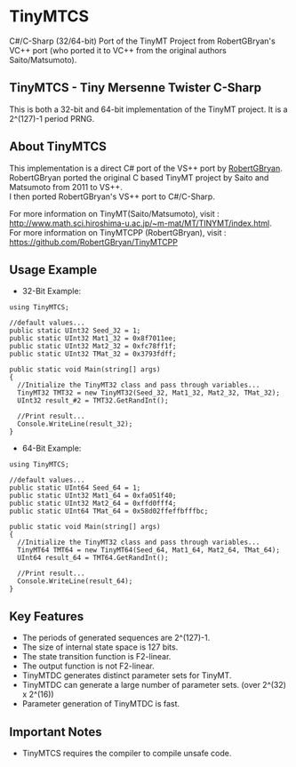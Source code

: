 # TinyMTCS
C#/C-Sharp (32/64-bit) Port of the TinyMT Project from RobertGBryan's VC++ port (who ported it to VC++ from the original authors Saito/Matsumoto).

## TinyMTCS - Tiny Mersenne Twister C-Sharp
This is both a 32-bit and 64-bit implementation of the TinyMT project. It is a 2^(127)-1 period PRNG.

## About TinyMTCS
This implementation is a direct C# port of the VS++ port by <a href="https://github.com/RobertGBryan">RobertGBryan</a>. <br>
RobertGBryan ported the original C based TinyMT project by Saito and Matsumoto from 2011 to VS++. <br>
I then ported RobertGBryan's VS++ port to C#/C-Sharp. <br>

For more information on TinyMT(Saito/Matsumoto), visit : <br>
<a  href="http://www.math.sci.hiroshima-u.ac.jp/~m-mat/MT/TINYMT/index.html">http://www.math.sci.hiroshima-u.ac.jp/~m-mat/MT/TINYMT/index.html</a>. <br>
For more information on TinyMTCPP (RobertGBryan), visit : <br>
<a href="https://github.com/RobertGBryan/TinyMTCPP"> https://github.com/RobertGBryan/TinyMTCPP</a> <br>

## Usage Example
- 32-Bit Example:
```
using TinyMTCS;

//default values...
public static UInt32 Seed_32 = 1;
public static UInt32 Mat1_32 = 0x8f7011ee;
public static UInt32 Mat2_32 = 0xfc78ff1f;
public static UInt32 TMat_32 = 0x3793fdff;

public static void Main(string[] args)
{  
  //Initialize the TinyMT32 class and pass through variables...
  TinyMT32 TMT32 = new TinyMT32(Seed_32, Mat1_32, Mat2_32, TMat_32);
  UInt32 result_#2 = TMT32.GetRandInt();
  
  //Print result...
  Console.WriteLine(result_32);
}
```
- 64-Bit Example:
```
using TinyMTCS;

//default values...
public static UInt64 Seed_64 = 1;
public static UInt32 Mat1_64 = 0xfa051f40;
public static UInt32 Mat2_64 = 0xffd0fff4;
public static UInt64 TMat_64 = 0x58d02ffeffbfffbc;

public static void Main(string[] args)
{  
  //Initialize the TinyMT32 class and pass through variables...
  TinyMT64 TMT64 = new TinyMT64(Seed_64, Mat1_64, Mat2_64, TMat_64);
  UInt64 result_64 = TMT64.GetRandInt();
  
  //Print result...
  Console.WriteLine(result_64);
}
```

## Key Features
- The periods of generated sequences are 2^(127)-1.
- The size of internal state space is 127 bits.
- The state transition function is F2-linear.
- The output function is not F2-linear.
- TinyMTDC generates distinct parameter sets for TinyMT.
- TinyMTDC can generate a large number of parameter sets. (over 2^(32) x 2^(16))
- Parameter generation of TinyMTDC is fast.

## Important Notes
- TinyMTCS requires the compiler to compile unsafe code.
